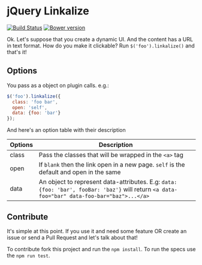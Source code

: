 # jQuery Linkalize

[![Build Status](https://travis-ci.org/brunoskonrad/jquery-linkalize.svg?branch=master)](https://travis-ci.org/brunoskonrad/jquery-linkalize)
[![Bower version](https://badge.fury.io/bo/jquery-linkalize.svg)](http://badge.fury.io/bo/jquery-linkalize)

Ok. Let's suppose that you create a dynamic UI. And the content has a URL in text format. How do you make it clickable? Run `$('foo').linkalize()` and that's it!

## Options

You pass as a object on plugin calls. e.g.:
```javascript
$('foo').linkalize({
  class: 'foo bar',
  open: 'self',
  data: {foo: 'bar'}
});
```

And here's an option table with their description

| Options | Description |
|-------- | ----------- |
| class   | Pass the classes that will be wrapped in the `<a>` tag |
| open    | If `blank` then the link open in a new page. `self` is the default and open in the same |
| data    | An object to represent data-attributes. E.g: `data: {foo: 'bar', fooBar: 'baz'}` will return `<a data-foo="bar" data-foo-bar="baz">...</a>`|

## Contribute

It's simple at this point. If you use it and need some feature OR create an issue or send a Pull Request and let's talk about that!

To contribute fork this project and run the `npm install`.
To run the specs use the `npm run test`.
